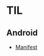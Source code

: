 # TIL

Android
-------
 * [Manifest](https://github.com/junho0409/TIL/blob/master/Android-Manifest, "manifest link")
